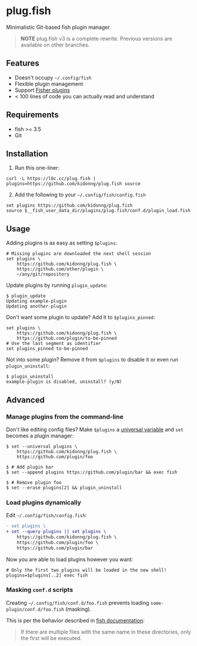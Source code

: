 # plug.fish

Minimalistic Git-based fish plugin manager.

> **NOTE**
> plug.fish v3 is a complete rewrite. Previous versions are available on other branches.

## Features

- Doesn't occupy `~/.config/fish`
- Flexible plugin management
- Support [Fisher plugins](https://github.com/jorgebucaran/fisher#creating-a-plugin)
- < 100 lines of code you can actually read and understand

## Requirements

- fish >= 3.5
- Git

## Installation

1. Run this one-liner:

```fish
curl -L https://l0c.cc/plug.fish | plugins=https://github.com/kidonng/plug.fish source
```

2. Add the following to your `~/.config/fish/config.fish`

```fish
set plugins https://github.com/kidonng/plug.fish
source $__fish_user_data_dir/plugins/plug.fish/conf.d/plugin_load.fish
```

## Usage

Adding plugins is as easy as setting `$plugins`:

```fish
# Missing plugins are downloaded the next shell session
set plugins \
    https://github.com/kidonng/plug.fish \
    https://github.com/other/plugin \
    ~/any/git/repository
```

Update plugins by running `plugin_update`:

```shellsession
$ plugin_update
Updating example-plugin
Updating another-plugin
```

Don't want some plugin to update? Add it to `$plugins_pinned`:

```fish
set plugins \
    https://github.com/kidonng/plug.fish \
    https://github.com/plugin/to-be-pinned
# Use the last segment as identifier 
set plugins_pinned to-be-pinned
```

Not into some plugin? Remove it from `$plugins` to disable it or even run `plugin_uninstall`:

```shellsession
$ plugin_uninstall
example-plugin is disabled, uninstall? (y/N)
```

## Advanced

### Manage plugins from the command-line

Don't like editing config files? Make `$plugins` a [universal variable](https://fishshell.com/docs/current/language.html#variables-universal) and `set` becomes a plugin manager:

```shellsession
$ set --universal plugins \
    https://github.com/kidonng/plug.fish \
    https://github.com/plugin/foo

$ # Add plugin bar
$ set --append plugins https://github.com/plugin/bar && exec fish

$ # Remove plugin foo
$ set --erase plugins[2] && plugin_uninstall
```

### Load plugins dynamically

Edit `~/.config/fish/config.fish`:

```diff
- set plugins \
+ set --query plugins || set plugins \
    https://github.com/kidonng/plug.fish \
    https://github.com/plugin/foo \
    https://github.com/plugin/bar
```

Now you are able to load plugins however you want:

```fish
# Only the first two plugins will be loaded in the new shell!
plugins=$plugins[..2] exec fish
```

### Masking `conf.d` scripts

Creating `~/.config/fish/conf.d/foo.fish` prevents loading `some-plugin/conf.d/foo.fish` (masking).

This is per the behavior described in [fish documentation](https://fishshell.com/docs/current/language.html#configuration-files):

> If there are multiple files with the same name in these directories, only the first will be executed.
